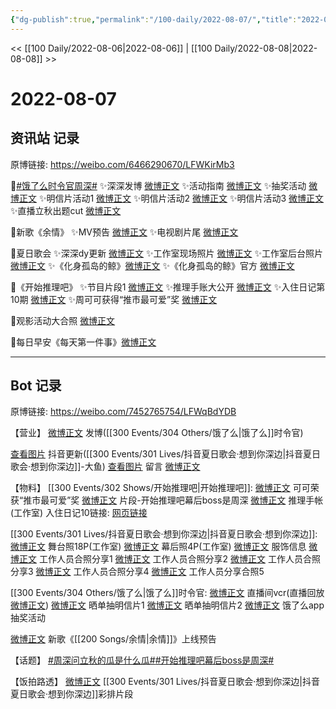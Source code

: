 ```yaml
---
{"dg-publish":true,"permalink":"/100-daily/2022-08-07/","title":"2022-08-07"}
---
```



<< [[100 Daily/2022-08-06\|2022-08-06]] | [[100 Daily/2022-08-08\|2022-08-08]] >>

# 2022-08-07

## 资讯站 记录

原博链接: https://weibo.com/6466290670/LFWKirMb3

🌟[#饿了么时令官周深#](https://s.weibo.com/weibo?q=%23%E9%A5%BF%E4%BA%86%E4%B9%88%E6%97%B6%E4%BB%A4%E5%AE%98%E5%91%A8%E6%B7%B1%23)
✨深深发博 [微博正文](https://m.weibo.cn/6466290670/4799764845822617)
✨活动指南 [微博正文](https://m.weibo.cn/6466290670/4799771678871054)
✨抽奖活动 [微博正文](https://m.weibo.cn/6466290670/4799765051084232)
✨明信片活动1 [微博正文](https://m.weibo.cn/6466290670/4799893212759946)
✨明信片活动2 [微博正文](https://m.weibo.cn/6466290670/4799844742597300)
✨明信片活动3 [微博正文](https://m.weibo.cn/6466290670/4799783740639321)
✨直播立秋出题cut [微博正文](https://m.weibo.cn/6466290670/4799946529703507)

🌟新歌《余情》
✨MV预告 [微博正文](https://m.weibo.cn/6466290670/4799954784619497)
✨电视剧片尾 [微博正文](https://m.weibo.cn/6466290670/4799942856803303)

🌟夏日歌会
✨深深dy更新 [微博正文](https://m.weibo.cn/6466290670/4799942084269468)
✨工作室现场照片 [微博正文](https://m.weibo.cn/6466290670/4799756301764187)
✨工作室后台照片 [微博正文](https://m.weibo.cn/6466290670/4799923101632613)
✨《化身孤岛的鲸》[微博正文](https://m.weibo.cn/6466290670/4799781787143185)
✨《化身孤岛的鲸》官方 [微博正文](https://m.weibo.cn/6466290670/4799779680292467)

🌟《开始推理吧》
✨节目片段1 [微博正文](https://m.weibo.cn/6466290670/4799891073664470)
✨推理手账大公开 [微博正文](https://m.weibo.cn/6466290670/4799834634327390)
✨入住日记第10期 [微博正文](https://m.weibo.cn/6466290670/4799896639769840)
✨周可可获得“推市最可爱”奖 [微博正文](https://m.weibo.cn/6466290670/4799839272960212)

🌟观影活动大合照 [微博正文](https://m.weibo.cn/6466290670/4799892868304933)

🌟每日早安《每天第一件事》[微博正文](https://m.weibo.cn/6466290670/4799747943302099)

---
## Bot 记录

原博链接: https://weibo.com/7452765754/LFWqBdYDB

【营业】
[微博正文](https://m.weibo.cn/1736988591/4799761637444779) 发博([[300 Events/304 Others/饿了么\|饿了么]]时令官)

[查看图片](https://wx3.sinaimg.cn/large/0088n2Pggy1h4yktrtu4tj30u01hdtcc.jpg) 抖音更新([[300 Events/301 Lives/抖音夏日歌会·想到你深边\|抖音夏日歌会·想到你深边]]-大鱼)
[查看图片](https://wx4.sinaimg.cn/large/0088n2Pggy1h4ykvew0gcj30tx06ydfz.jpg) 留言 [微博正文](https://m.weibo.cn/1736988591/4799454714795296)

【物料】
[[300 Events/302 Shows/开始推理吧\|开始推理吧]]:
[微博正文](https://m.weibo.cn/2162247381/4799833376556748) 可可荣获“推市最可爱”奖
[微博正文](https://m.weibo.cn/2162247381/4799885751096470) 片段-开始推理吧幕后boss是周深
[微博正文](https://m.weibo.cn/7478855230/4799829529595579) 推理手帐(工作室)
入住日记10链接:
[网页链接](https://weibo.cn/sinaurl?u=https%3A%2F%2Fv.qq.com%2Fx%2Fcover%2Fmzc00200lztprhn.html)

[[300 Events/301 Lives/抖音夏日歌会·想到你深边\|抖音夏日歌会·想到你深边]]:
[微博正文](https://m.weibo.cn/7478855230/4799648956417980) 舞台照18P(工作室)
[微博正文](https://m.weibo.cn/7478855230/4799914520089648) 幕后照4P(工作室)
[微博正文](https://m.weibo.cn/7607821847/4799620167501274) 服饰信息
[微博正文](https://m.weibo.cn/1768022233/4799781584506313) 工作人员合照分享1
[微博正文](https://m.weibo.cn/1614614867/4799651088433736) 工作人员合照分享2
[微博正文](https://m.weibo.cn/6004773754/4799628630823327) 工作人员合照分享3
[微博正文](https://m.weibo.cn/1751047555/4799652480679976) 工作人员合照分享4
[微博正文](https://m.weibo.cn/7717412244/4799912744584110) 工作人员分享合照5

[[300 Events/304 Others/饿了么\|饿了么]]时令官:
[微博正文](https://m.weibo.cn/1786590437/4799877680470532) 直播间vcr(直播回放[微博正文](https://m.weibo.cn/7756461320/4799781790550430))
[微博正文](https://m.weibo.cn/7756461320/4799840394149963) 晒单抽明信片1
[微博正文](https://m.weibo.cn/2606197387/4799884454268462) 晒单抽明信片2
[微博正文](https://m.weibo.cn/5248300719/4799761587374077) 饿了么app抽奖活动

[微博正文](https://m.weibo.cn/5248300719/4799954298343561) 新歌《[[200 Songs/余情\|余情]]》上线预告

【话题】
[#周深问立秋的瓜是什么瓜#](https://s.weibo.com/weibo?q=%23%E5%91%A8%E6%B7%B1%E9%97%AE%E7%AB%8B%E7%A7%8B%E7%9A%84%E7%93%9C%E6%98%AF%E4%BB%80%E4%B9%88%E7%93%9C%23)[#开始推理吧幕后boss是周深#](https://s.weibo.com/weibo?q=%23%E5%BC%80%E5%A7%8B%E6%8E%A8%E7%90%86%E5%90%A7%E5%B9%95%E5%90%8Eboss%E6%98%AF%E5%91%A8%E6%B7%B1%23)

【饭拍路透】
[微博正文](https://m.weibo.cn/7633014126/4799765076509459) [[300 Events/301 Lives/抖音夏日歌会·想到你深边\|抖音夏日歌会·想到你深边]]彩排片段
